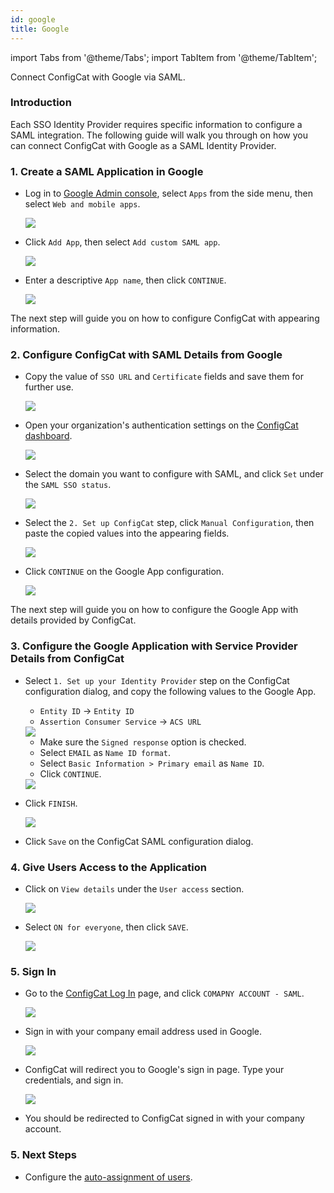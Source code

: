 ```yaml
---
id: google
title: Google
---
```


import Tabs from '@theme/Tabs';
import TabItem from '@theme/TabItem';

Connect ConfigCat with Google via SAML.

### Introduction
Each SSO Identity Provider requires specific information to configure a SAML integration. The following guide will walk you through on how you can connect ConfigCat with Google as a SAML Identity Provider.

### 1. Create a SAML Application in Google

- Log in to <a href="https://admin.google.com/" target="_blank">Google Admin console</a>, select `Apps` from the side menu, then select `Web and mobile apps`.

  <img class="saml-tutorial-img" src="/docs/assets/saml/google/applications.png" />

- Click `Add App`, then select `Add custom SAML app`.

  <img class="saml-tutorial-img" src="/docs/assets/saml/google/add_saml_app.png" />

- Enter a descriptive `App name`, then click `CONTINUE`.

  <img class="saml-tutorial-img" src="/docs/assets/saml/google/app_name.png" />

The next step will guide you on how to configure ConfigCat with appearing information.

### 2. Configure ConfigCat with SAML Details from Google

- Copy the value of `SSO URL` and `Certificate` fields and save them for further use.

  <img class="saml-tutorial-img" src="/docs/assets/saml/google/meta_url_cert.png" />

- Open your organization's authentication settings on the <a href="https://app.configcat.com/organization/authentication" target="_blank">ConfigCat dashboard</a>.

  <img class="saml-tutorial-img" src="/docs/assets/saml/dashboard/authentication.png" />

- Select the domain you want to configure with SAML, and click `Set` under the `SAML SSO status`.

  <img class="saml-tutorial-img" src="/docs/assets/saml/dashboard/domains.png" />

- Select the `2. Set up ConfigCat` step, click `Manual Configuration`, then paste the copied values into the appearing fields.

  <img class="saml-tutorial-img" src="/docs/assets/saml/google/cc_manual.png" />

- Click `CONTINUE` on the Google App configuration.

  <img class="saml-tutorial-img" src="/docs/assets/saml/google/meta_continue.png" />

The next step will guide you on how to configure the Google App with details provided by ConfigCat.

### 3. Configure the Google Application with Service Provider Details from ConfigCat
- Select `1. Set up your Identity Provider` step on the ConfigCat configuration dialog, and copy the following values to the Google App.
    - `Entity ID` -> `Entity ID`
    - `Assertion Consumer Service` -> `ACS URL`

    <img class="saml-tutorial-img" src="/docs/assets/saml/google/cc_saml_config.png" />

    - Make sure the `Signed response` option is checked.
    - Select `EMAIL` as `Name ID format`.
    - Select `Basic Information > Primary email` as `Name ID`.
    - Click `CONTINUE`.

    <img class="saml-tutorial-img" src="/docs/assets/saml/google/sp_data.png" />

- Click `FINISH`.

  <img class="saml-tutorial-img" src="/docs/assets/saml/google/attribute_mapping.png" />

- Click `Save` on the ConfigCat SAML configuration dialog.


### 4. Give Users Access to the Application
- Click on `View details` under the `User access` section.
  
  <img class="saml-tutorial-img" src="/docs/assets/saml/google/user_access.png" />

- Select `ON for everyone`, then click `SAVE`.
  
  <img class="saml-tutorial-img" src="/docs/assets/saml/google/on_for_everyone.png" />

### 5. Sign In
- Go to the <a href="https://app.configcat.com/login" target="_blank">ConfigCat Log In</a> page, and click `COMAPNY ACCOUNT - SAML`.
  
  <img class="saml-tutorial-img" src="/docs/assets/saml/dashboard/saml_login.png" />

- Sign in with your company email address used in Google.

  <img class="saml-tutorial-img" src="/docs/assets/saml/dashboard/company_email.png" />

- ConfigCat will redirect you to Google's sign in page. Type your credentials, and sign in.

  <img class="saml-tutorial-img" src="/docs/assets/saml/google/login.png" />

- You should be redirected to ConfigCat signed in with your company account.

### 5. Next Steps

- Configure the [auto-assignment of users](../../auto-assign-users).